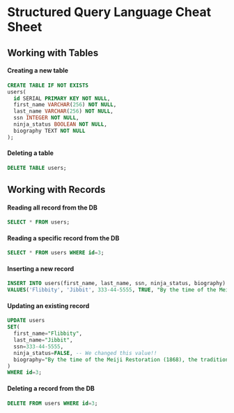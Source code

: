 # Structured Query Language Cheat Sheet

## Working with Tables
#### Creating a new table
```sql
CREATE TABLE IF NOT EXISTS
users(
  id SERIAL PRIMARY KEY NOT NULL,
  first_name VARCHAR(256) NOT NULL,
  last_name VARCHAR(256) NOT NULL,
  ssn INTEGER NOT NULL,
  ninja_status BOOLEAN NOT NULL,
  biography TEXT NOT NULL
);
```

#### Deleting a table
```sql
DELETE TABLE users;
```

## Working with Records
#### Reading all record from the DB
```sql
SELECT * FROM users;
```

#### Reading a specific record from the DB
```sql
SELECT * FROM users WHERE id=3;
```

#### Inserting a new record
```sql
INSERT INTO users(first_name, last_name, ssn, ninja_status, biography)
VALUES('Flibbity', 'Jibbit', 333-44-5555, TRUE, "By the time of the Meiji Restoration (1868), the tradition of the shinobi had become a topic of popular imagination and mystery in Japan. Ninja figured prominently in legend and folklore, where they were associated with legendary abilities such as invisibility, walking on water and control over the natural elements. As a consequence, their perception in popular culture is often based on such legend and folklore than on the spies of the Sengoku period.");
```

#### Updating an existing record
```sql
UPDATE users
SET(
  first_name="Flibbity",
  last_name="Jibbit",
  ssn=333-44-5555,
  ninja_status=FALSE, -- We changed this value!!
  biography="By the time of the Meiji Restoration (1868), the tradition of the shinobi had become a topic of popular imagination and mystery in Japan. Ninja figured prominently in legend and folklore, where they were associated with legendary abilities such as invisibility, walking on water and control over the natural elements. As a consequence, their perception in popular culture is often based on such legend and folklore than on the spies of the Sengoku period."
)
WHERE id=3;
```

#### Deleting a record from the DB
```sql
DELETE FROM users WHERE id=3;
```
